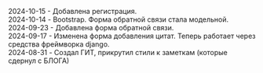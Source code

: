2024-10-15 - Добавлена регистрация.  
2024-10-14 - Bootstrap. Форма обратной связи стала модельной.  
2024-09-23 - Добавлена форма обратной связи.  
2024-09-17 - Изменена форма добавления цитат. Теперь работает через средства фреймворка django.    
2024-08-31 - Создал ГИТ, прикрутил стили к заметкам (которые сдернул с БЛОГА)  

